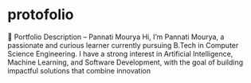 # protofolio
🌟 Portfolio Description – Pannati Mourya  Hi, I’m Pannati Mourya, a passionate and curious learner currently pursuing B.Tech in Computer Science Engineering. I have a strong interest in Artificial Intelligence, Machine Learning, and Software Development, with the goal of building impactful solutions that combine innovation 
